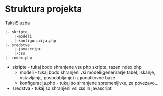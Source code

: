Struktura projekta
=====

TaksiSluzba

```
|- skripte
	|-modeli
	|-konfiguracija.php
|- sredstva
	|-javascript
	|-css
|- index.php
```

*	skripte	-	tukaj bodo shranjene vse php skripte, razen index.php
	*	modeli	-	tukaj bodo shranjeni vsi modeli(generiranje tabel, iskanje, vstavljanje, posodabljanje) iz podatkovne baze
	*	konfiguracija.php	-	tukaj so shranjene spremenljivke, za povezavo...
*	sredstva	-	tukaj so shranjeni vsi css in javascripti